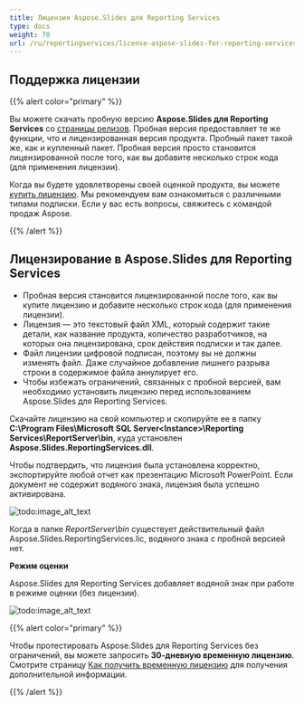 ```yaml
---
title: Лицензия Aspose.Slides для Reporting Services
type: docs
weight: 70
url: /ru/reportingservices/license-aspose-slides-for-reporting-services/
---
```


## **Поддержка лицензии**
{{% alert color="primary" %}} 

Вы можете скачать пробную версию **Aspose.Slides для Reporting Services** со [страницы релизов](https://releases.aspose.com/slides/reportingservices/). Пробная версия предоставляет те же функции, что и лицензированная версия продукта. Пробный пакет такой же, как и купленный пакет. Пробная версия просто становится лицензированной после того, как вы добавите несколько строк кода (для применения лицензии).

Когда вы будете удовлетворены своей оценкой продукта, вы можете [купить лицензию](https://purchase.aspose.com/buy). Мы рекомендуем вам ознакомиться с различными типами подписки. Если у вас есть вопросы, свяжитесь с командой продаж Aspose.

{{% /alert %}} 

## **Лицензирование в Aspose.Slides для Reporting Services**

* Пробная версия становится лицензированной после того, как вы купите лицензию и добавите несколько строк кода (для применения лицензии).
* Лицензия — это текстовый файл XML, который содержит такие детали, как название продукта, количество разработчиков, на которых она лицензирована, срок действия подписки и так далее.
* Файл лицензии цифровой подписан, поэтому вы не должны изменять файл. Даже случайное добавление лишнего разрыва строки в содержимое файла аннулирует его.
* Чтобы избежать ограничений, связанных с пробной версией, вам необходимо установить лицензию перед использованием Aspose.Slides для Reporting Services.

Скачайте лицензию на свой компьютер и скопируйте ее в папку **C:\Program Files\Microsoft SQL Server\<Instance>\Reporting Services\ReportServer\bin**, куда установлен **Aspose.Slides.ReportingServices.dll**.

Чтобы подтвердить, что лицензия была установлена корректно, экспортируйте любой отчет как презентацию Microsoft PowerPoint. Если документ не содержит водяного знака, лицензия была успешно активирована.

![todo:image_alt_text](license-aspose-slides-for-reporting-services_1.png)

Когда в папке *ReportServer\bin* существует действительный файл Aspose.Slides.ReportingServices.lic, водяного знака с пробной версией нет.

**Режим оценки**

Aspose.Slides для Reporting Services добавляет водяной знак при работе в режиме оценки (без лицензии).

![todo:image_alt_text](license-aspose-slides-for-reporting-services_2.png)

{{% alert color="primary" %}} 

Чтобы протестировать Aspose.Slides для Reporting Services без ограничений, вы можете запросить **30-дневную временную лицензию**. Смотрите страницу [Как получить временную лицензию](https://purchase.aspose.com/temporary-license) для получения дополнительной информации.

{{% /alert %}}